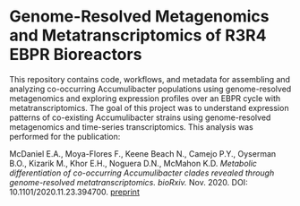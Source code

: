 # Genome-Resolved Metagenomics and Metatranscriptomics of R3R4 EBPR Bioreactors

This repository contains code, workflows, and metadata for assembling and analyzing co-occurring Accumulibacter populations using genome-resolved metagenomics and exploring expression profiles over an EBPR cycle with metatranscriptomics. The goal of this project was to understand expression patterns of co-existing Accumulibacter strains using genome-resolved metagenomics and time-series transcriptomics. This analysis was performed for the publication: 

McDaniel E.A., Moya-Flores F., Keene Beach N., Camejo P.Y., Oyserman B.O., Kizarik M., Khor E.H., Noguera D.N., McMahon K.D. *Metabolic differentiation of co-occurring Accumulibacter clades revealed through genome-resolved metatranscriptomics.* _bioRxiv._ Nov. 2020. DOI: 10.1101/2020.11.23.394700.  [preprint](https://www.biorxiv.org/content/10.1101/2020.11.23.394700v1) 


